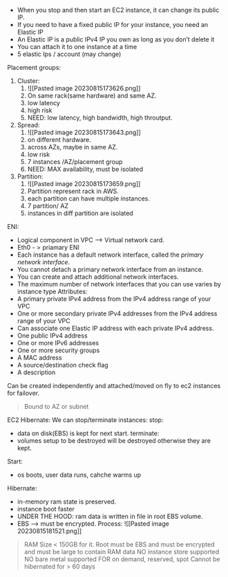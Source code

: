 - When you stop and then start an EC2 instance, it can change its public IP.
- If you need to have a fixed public IP for your instance, you need an Elastic IP
- An Elastic IP is a public IPv4 IP you own as long as you don’t delete it
- You can attach it to one instance at a time
- 5 elastic Ips / account (may change)

Placement groups:
1. Cluster:
	1. ![[Pasted image 20230815173626.png]]
	2. On same rack(same hardware) and same AZ.
	3. low latency
	4. high risk
	5. NEED: low latency, high bandwidth, high throutput.
3. Spread:
	1. ![[Pasted image 20230815173643.png]]
	2. on different hardware.
	3. across AZs, maybe in same AZ.
	4. low risk
	5. 7 instances /AZ/placement group
	6. NEED: MAX availability, must be isolated
5. Partition:
	1. ![[Pasted image 20230815173659.png]]
	2. Partition represent rack in AWS.
	3. each partition can have multiple instances.
	4. 7 partition/ AZ
	5. instances in diff partition are isolated

ENI:
- Logical component in VPC --> Virtual network card.
- Eth0 - > priamary ENI
- Each instance has a default network interface, called the _primary network interface_. 
- You cannot detach a primary network interface from an instance. 
- You can create and attach additional network interfaces. 
- The maximum number of network interfaces that you can use varies by instance type
Attributes:
- A primary private IPv4 address from the IPv4 address range of your VPC
- One or more secondary private IPv4 addresses from the IPv4 address range of your VPC
- Can associate one Elastic IP address with each private IPv4 address.
- One public IPv4 address
- One or more IPv6 addresses
- One or more security groups
- A MAC address
- A source/destination check flag
- A description

Can be created independently and attached/moved on fly to ec2 instances for failover.
> Bound to AZ or subnet


EC2 Hibernate:
We can stop/terminate instances:
stop:
- data on disk(EBS) is kept for next start.
terminate:
- volumes setup to be destroyed will be destroyed otherwise they are kept.

Start:
- os boots, user data runs, cahche warms up

Hibernate:
- in-memory ram state is preserved.
- instance boot faster
- UNDER THE HOOD: ram data is written in file in root EBS volume.
- EBS --> must be encrypted.
Process:
![[Pasted image 20230815181521.png]]
> RAM Size < 150GB for it.
> Root must be EBS and must be encrypted and must be large to contain RAM data
> NO instance store supported
> NO bare metal supported
> FOR on demand, reserved, spot
> Cannot be hibernated for > 60 days